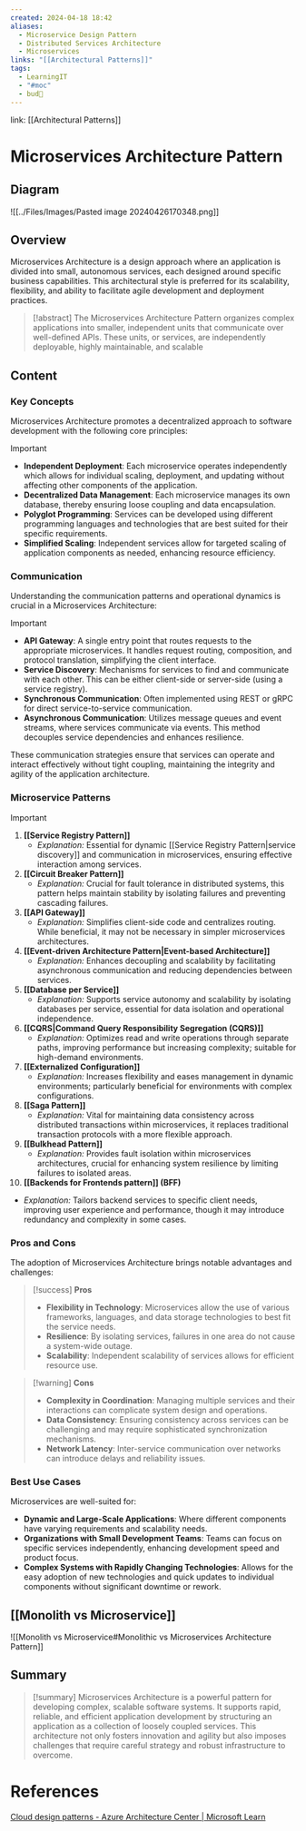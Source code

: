 ```yaml
---
created: 2024-04-18 18:42
aliases:
  - Microservice Design Pattern
  - Distributed Services Architecture
  - Microservices
links: "[[Architectural Patterns]]"
tags:
  - LearningIT
  - "#moc"
  - bud🌿
---
```

link: [[Architectural Patterns]]

# Microservices Architecture Pattern

## Diagram

![[../Files/Images/Pasted image 20240426170348.png]]

## Overview

Microservices Architecture is a design approach where an application is divided into small, autonomous services, each designed around specific business capabilities. This architectural style is preferred for its scalability, flexibility, and ability to facilitate agile development and deployment practices.

> [!abstract] 
> The Microservices Architecture Pattern organizes complex applications into smaller, independent units that communicate over well-defined APIs. These units, or services, are independently deployable, highly maintainable, and scalable

## Content

### Key Concepts

Microservices Architecture promotes a decentralized approach to software development with the following core principles:

> [!important]
>
> - **Independent Deployment**: Each microservice operates independently which allows for individual scaling, deployment, and updating without affecting other components of the application.
> - **Decentralized Data Management**: Each microservice manages its own database, thereby ensuring loose coupling and data encapsulation.
> - **Polyglot Programming**: Services can be developed using different programming languages and technologies that are best suited for their specific requirements.
> - **Simplified Scaling**: Independent services allow for targeted scaling of application components as needed, enhancing resource efficiency.
### Communication

Understanding the communication patterns and operational dynamics is crucial in a Microservices Architecture:

> [!important]
> 
> - **API Gateway**: A single entry point that routes requests to the appropriate microservices. It handles request routing, composition, and protocol translation, simplifying the client interface.
> - **Service Discovery**: Mechanisms for services to find and communicate with each other. This can be either client-side or server-side (using a service registry).
> - **Synchronous Communication**: Often implemented using REST or gRPC for direct service-to-service communication.
> - **Asynchronous Communication**: Utilizes message queues and event streams, where services communicate via events. This method decouples service dependencies and enhances resilience.

These communication strategies ensure that services can operate and interact effectively without tight coupling, maintaining the integrity and agility of the application architecture.

### Microservice Patterns


>[!important]
>1. **[[Service Registry Pattern]]**
>    - _Explanation:_ Essential for dynamic [[Service Registry Pattern|service discovery]] and communication in microservices, ensuring effective interaction among services.
>2. **[[Circuit Breaker Pattern]]**
>    - _Explanation:_ Crucial for fault tolerance in distributed systems, this pattern helps maintain stability by isolating failures and preventing cascading failures.
>3. **[[API Gateway]]**
>    - _Explanation:_ Simplifies client-side code and centralizes routing. While beneficial, it may not be necessary in simpler microservices architectures.
>4. **[[Event-driven Architecture Pattern|Event-based Architecture]]**
>    - _Explanation:_ Enhances decoupling and scalability by facilitating asynchronous communication and reducing dependencies between services.
>5. **[[Database per Service]]**
>    - _Explanation:_ Supports service autonomy and scalability by isolating databases per service, essential for data isolation and operational independence.
>6. **[[CQRS|Command Query Responsibility Segregation (CQRS)]]**
>    - _Explanation:_ Optimizes read and write operations through separate paths, improving performance but increasing complexity; suitable for high-demand environments.
>7. **[[Externalized Configuration]]**
>    - _Explanation:_ Increases flexibility and eases management in dynamic environments; particularly beneficial for environments with complex configurations.
>8. **[[Saga Pattern]]**
>    - _Explanation:_ Vital for maintaining data consistency across distributed transactions within microservices, it replaces traditional transaction protocols with a more flexible approach.
>9. **[[Bulkhead Pattern]]**
>    - _Explanation:_ Provides fault isolation within microservices architectures, crucial for enhancing system resilience by limiting failures to isolated areas.
>10. **[[Backends for Frontends pattern]] (BFF)**
>	- _Explanation:_ Tailors backend services to specific client needs, improving user experience and performance, though it may introduce redundancy and complexity in some cases.


### Pros and Cons

The adoption of Microservices Architecture brings notable advantages and challenges:

> [!success] **Pros**
> 
> - **Flexibility in Technology**: Microservices allow the use of various frameworks, languages, and data storage technologies to best fit the service needs.
> - **Resilience**: By isolating services, failures in one area do not cause a system-wide outage.
> - **Scalability**: Independent scalability of services allows for efficient resource use.

> [!warning] **Cons**
> 
> - **Complexity in Coordination**: Managing multiple services and their interactions can complicate system design and operations.
> - **Data Consistency**: Ensuring consistency across services can be challenging and may require sophisticated synchronization mechanisms.
> - **Network Latency**: Inter-service communication over networks can introduce delays and reliability issues.

### Best Use Cases

Microservices are well-suited for:

- **Dynamic and Large-Scale Applications**: Where different components have varying requirements and scalability needs.
- **Organizations with Small Development Teams**: Teams can focus on specific services independently, enhancing development speed and product focus.
- **Complex Systems with Rapidly Changing Technologies**: Allows for the easy adoption of new technologies and quick updates to individual components without significant downtime or rework.

## [[Monolith vs Microservice]]
![[Monolith vs Microservice#Monolithic vs Microservices Architecture Pattern]]
## Summary

> [!summary] 
> Microservices Architecture is a powerful pattern for developing complex, scalable software systems. It supports rapid, reliable, and efficient application development by structuring an application as a collection of loosely coupled services. This architecture not only fosters innovation and agility but also imposes challenges that require careful strategy and robust infrastructure to overcome.

# References

[Cloud design patterns - Azure Architecture Center | Microsoft Learn](https://learn.microsoft.com/en-us/azure/architecture/patterns/)